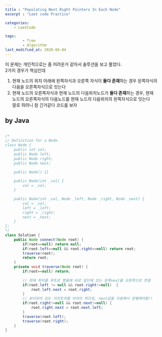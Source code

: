 ```yaml
---
title : "Populating Next Right Pointers In Each Node"
excerpt : "Leet code Practice"

categories:
    - LeetCode

tags:
        - Tree
        - Algorithm
last_modified_at: 2020-04-04
---
```

이 문제는 개인적으로는 좀 어려운거 같아서 솔루션을 보고 풀었다.  
2가지 경우가 핵심인데  
1. 현재 노드의 위치 아래에 왼쪽자식과 오른쪽 자식이 **둘다 존재**하는 경우 왼쪽자식의 다음을 오른쪽자식으로 잇는다  
2. 현재 노드의 오른쪽자식과 현재 노드의 다음위치노드가 **둘다 존재**하는 경우, 현재 노드의 오른쪽자식의 다음노드를 현재 노드의 다음위치의 왼쪽자식으로 잇는다  
말로 하려니 참 긴거같다 코드를 보자

## by Java

```java

/*
// Definition for a Node.
class Node {
    public int val;
    public Node left;
    public Node right;
    public Node next;

    public Node() {}
    
    public Node(int _val) {
        val = _val;
    }

    public Node(int _val, Node _left, Node _right, Node _next) {
        val = _val;
        left = _left;
        right = _right;
        next = _next;
    }
};
*/
class Solution {
    public Node connect(Node root) {
        if(root==null) return null;
        if(root.left==null && root.right==null) return root;
        traverse(root);
        return root;
    }
    private void traverse(Node root) {
        if(root==null) return;
        
        // 현재 위치를 루트로 했을때 바로 밑단에 있는 왼쪽next를 오른쪽으로 연결
        if(root.left != null && root.right!=null)  {
            root.left.next = root.right;
        }
        // 분리되어 있는 이진트리를 이어야 하므로, next값을 이용해서 판별해야함!!
        if(root.right!=null && root.next!=null) {
            root.right.next = root.next.left;
        }
        traverse(root.left);
        traverse(root.right);
    }
}
```